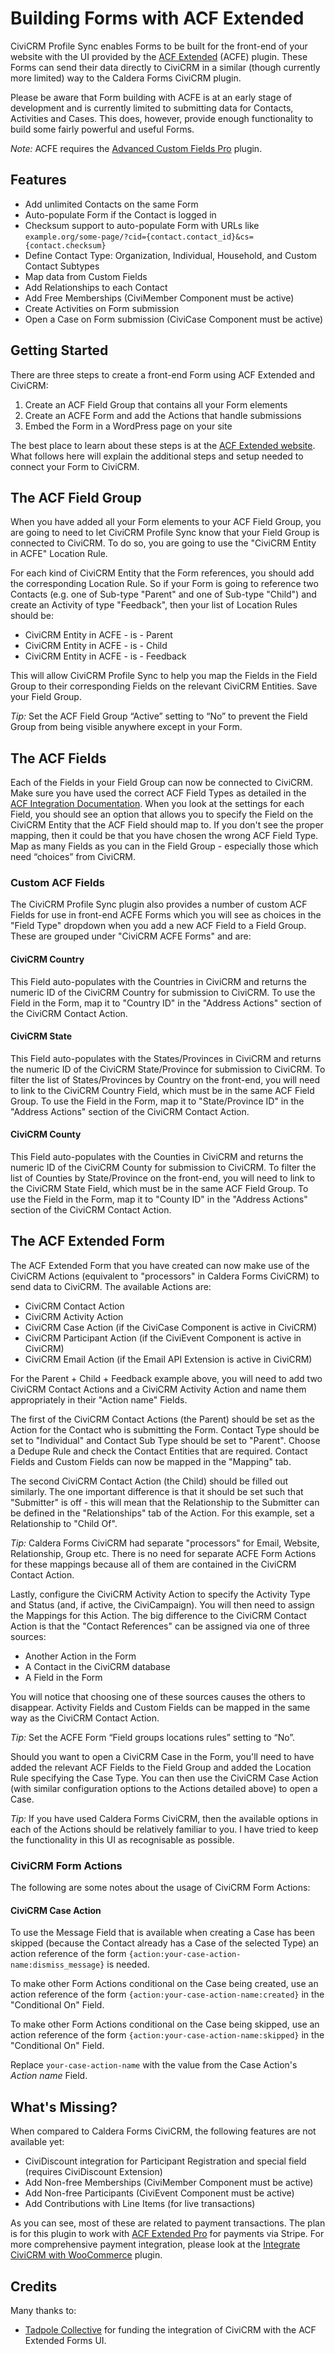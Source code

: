 Building Forms with ACF Extended
================================

CiviCRM Profile Sync enables Forms to be built for the front-end of your website with the UI provided by the [ACF Extended](https://wordpress.org/plugins/acf-extended/) (ACFE) plugin. These Forms can send their data directly to CiviCRM in a similar (though currently more limited) way to the Caldera Forms CiviCRM plugin.

Please be aware that Form building with ACFE is at an early stage of development and is currently limited to submitting data for Contacts, Activities and Cases. This does, however, provide enough functionality to build some fairly powerful and useful Forms.

*Note:* ACFE requires the [Advanced Custom Fields Pro](https://www.advancedcustomfields.com/pro/) plugin.

## Features

* Add unlimited Contacts on the same Form
* Auto-populate Form if the Contact is logged in
* Checksum support to auto-populate Form with URLs like `example.org/some-page/?cid={contact.contact_id}&cs={contact.checksum}`
* Define Contact Type: Organization, Individual, Household, and Custom Contact Subtypes
* Map data from Custom Fields
* Add Relationships to each Contact
* Add Free Memberships (CiviMember Component must be active)
* Create Activities on Form submission
* Open a Case on Form submission (CiviCase Component must be active)

## Getting Started

There are three steps to create a front-end Form using ACF Extended and CiviCRM:

1. Create an ACF Field Group that contains all your Form elements
2. Create an ACFE Form and add the Actions that handle submissions
3. Embed the Form in a WordPress page on your site

The best place to learn about these steps is at the [ACF Extended website](https://www.acf-extended.com/features/modules/dynamic-forms). What follows here will explain the additional steps and setup needed to connect your Form to CiviCRM.

## The ACF Field Group

When you have added all your Form elements to your ACF Field Group, you are going to need to let CiviCRM Profile Sync know that your Field Group is connected to CiviCRM. To do so, you are going to use the "CiviCRM Entity in ACFE" Location Rule.

For each kind of CiviCRM Entity that the Form references, you should add the corresponding Location Rule. So if your Form is going to reference two Contacts (e.g. one of Sub-type "Parent" and one of Sub-type "Child") and create an Activity of type "Feedback", then your list of Location Rules should be:

* CiviCRM Entity in ACFE - is - Parent
* CiviCRM Entity in ACFE - is - Child
* CiviCRM Entity in ACFE - is - Feedback

This will allow CiviCRM Profile Sync to help you map the Fields in the Field Group to their corresponding Fields on the relevant CiviCRM Entities. Save your Field Group.

*Tip:* Set the ACF Field Group “Active” setting to “No” to prevent the Field Group from being visible anywhere except in your Form.

## The ACF Fields

Each of the Fields in your Field Group can now be connected to CiviCRM. Make sure you have used the correct ACF Field Types as detailed in the [ACF Integration Documentation](/docs/ACF.md). When you look at the settings for each Field, you should see an option that allows you to specify the Field on the CiviCRM Entity that the ACF Field should map to. If you don't see the proper mapping, then it could be that you have chosen the wrong ACF Field Type. Map as many Fields as you can in the Field Group - especially those which need “choices” from CiviCRM.

### Custom ACF Fields

The CiviCRM Profile Sync plugin also provides a number of custom ACF Fields for use in front-end ACFE Forms which you will see as choices in the "Field Type" dropdown when you add a new ACF Field to a Field Group. These are grouped under "CiviCRM ACFE Forms" and are:

#### CiviCRM Country

This Field auto-populates with the Countries in CiviCRM and returns the numeric ID of the CiviCRM Country for submission to CiviCRM. To use the Field in the Form, map it to "Country ID" in the "Address Actions" section of the CiviCRM Contact Action.

#### CiviCRM State

This Field auto-populates with the States/Provinces in CiviCRM and returns the numeric ID of the CiviCRM State/Province for submission to CiviCRM. To filter the list of States/Provinces by Country on the front-end, you will need to link to the CiviCRM Country Field, which must be in the same ACF Field Group. To use the Field in the Form, map it to "State/Province ID" in the "Address Actions" section of the CiviCRM Contact Action.

#### CiviCRM County

This Field auto-populates with the Counties in CiviCRM and returns the numeric ID of the CiviCRM County for submission to CiviCRM. To filter the list of Counties by State/Province on the front-end, you will need to link to the CiviCRM State Field, which must be in the same ACF Field Group. To use the Field in the Form, map it to "County ID" in the "Address Actions" section of the CiviCRM Contact Action.

## The ACF Extended Form

The ACF Extended Form that you have created can now make use of the CiviCRM Actions (equivalent to "processors" in Caldera Forms CiviCRM) to send data to CiviCRM. The available Actions are:

* CiviCRM Contact Action
* CiviCRM Activity Action
* CiviCRM Case Action (if the CiviCase Component is active in CiviCRM)
* CiviCRM Participant Action (if the CiviEvent Component is active in CiviCRM)
* CiviCRM Email Action (if the Email API Extension is active in CiviCRM)

For the Parent + Child + Feedback example above, you will need to add two CiviCRM Contact Actions and a CiviCRM Activity Action and name them appropriately in their "Action name" Fields.

The first of the CiviCRM Contact Actions (the Parent) should be set as the Action for the Contact who is submitting the Form. Contact Type should be set to "Individual" and Contact Sub Type should be set to "Parent". Choose a Dedupe Rule and check the Contact Entities that are required. Contact Fields and Custom Fields can now be mapped in the "Mapping" tab.

The second CiviCRM Contact Action (the Child) should be filled out similarly. The one important difference is that it should be set such that "Submitter" is off - this will mean that the Relationship to the Submitter can be defined in the "Relationships" tab of the Action. For this example, set a Relationship to "Child Of".

*Tip:* Caldera Forms CiviCRM had separate "processors" for Email, Website, Relationship, Group etc. There is no need for separate ACFE Form Actions for these mappings because all of them are contained in the CiviCRM Contact Action.

Lastly, configure the CiviCRM Activity Action to specify the Activity Type and Status (and, if active, the CiviCampaign). You will then need to assign the Mappings for this Action. The big difference to the CiviCRM Contact Action is that the "Contact References" can be assigned via one of three sources:

* Another Action in the Form
* A Contact in the CiviCRM database
* A Field in the Form

You will notice that choosing one of these sources causes the others to disappear. Activity Fields and Custom Fields can be mapped in the same way as the CiviCRM Contact Action.

*Tip:* Set the ACFE Form “Field groups locations rules” setting to “No”.

Should you want to open a CiviCRM Case in the Form, you'll need to have added the relevant ACF Fields to the Field Group and added the Location Rule specifying the Case Type. You can then use the CiviCRM Case Action (with similar configuration options to the Actions detailed above) to open a Case.

*Tip:* If you have used Caldera Forms CiviCRM, then the available options in each of the Actions should be relatively familiar to you. I have tried to keep the functionality in this UI as recognisable as possible.

### CiviCRM Form Actions

The following are some notes about the usage of CiviCRM Form Actions:

#### CiviCRM Case Action

To use the Message Field that is available when creating a Case has been skipped (because the Contact already has a Case of the selected Type) an action reference of the form `{action:your-case-action-name:dismiss_message}` is needed.

To make other Form Actions conditional on the Case being created, use an action reference of the form `{action:your-case-action-name:created}` in the "Conditional On" Field.

To make other Form Actions conditional on the Case being skipped, use an action reference of the form `{action:your-case-action-name:skipped}` in the "Conditional On" Field.

Replace `your-case-action-name` with the value from the Case Action's *Action name* Field.

## What's Missing?

When compared to Caldera Forms CiviCRM, the following features are not available yet:

* CiviDiscount integration for Participant Registration and special field (requires CiviDiscount Extension)
* Add Non-free Memberships (CiviMember Component must be active)
* Add Non-free Participants (CiviEvent Component must be active)
* Add Contributions with Line Items (for live transactions)

As you can see, most of these are related to payment transactions. The plan is for this plugin to work with [ACF Extended Pro](https://www.acf-extended.com/pro) for payments via Stripe. For more comprehensive payment integration, please look at the [Integrate CiviCRM with WooCommerce](https://github.com/WPCV/wpcv-woo-civi-integration) plugin.

## Credits

Many thanks to:

* [Tadpole Collective](https://tadpole.cc/) for funding the integration of CiviCRM with the ACF Extended Forms UI.

